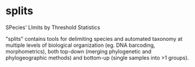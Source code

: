 # splits
 SPecies' LImits by Threshold Statistics

"splits" contains tools for delimiting species and automated taxonomy at multiple levels of biological organization (eg. DNA barcoding, morphometrics), both top-down (merging phylogenetic and phylogeographic methods) and bottom-up (single samples into >1 groups).
